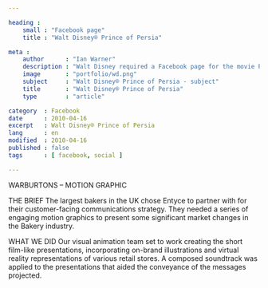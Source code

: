```yaml
---

heading :
    small : "Facebook page"
    title : "Walt Disney® Prince of Persia"

meta :
    author      : "Ian Warner"
    description : "Walt Disney required a Facebook page for the movie Prince of Persia that could be localised and distributed."
    image       : "portfolio/wd.png"
    subject     : "Walt Disney® Prince of Persia - subject"
    title       : "Walt Disney® Prince of Persia"
    type        : "article"

category  : Facebook
date      : 2010-04-16
excerpt   : Walt Disney® Prince of Persia
lang      : en
modified  : 2010-04-16
published : false
tags      : [ facebook, social ]

---
```


WARBURTONS – MOTION GRAPHIC

THE BRIEF
The largest bakers in the UK chose Entyce to partner with for their customer-facing
communications strategy. They needed a series of engaging motion graphics to present
some significant market changes in the Bakery industry.

WHAT WE DID
Our visual animation team set to work creating the short film-like presentations,
incorporating on-brand illustrations and virtual reality representations of various
retail stores. A composed soundtrack was applied to the presentations that aided
the conveyance of the messages projected.
